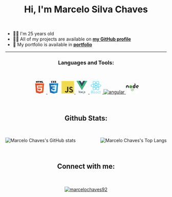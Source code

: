 

<h1 align="center">Hi, I'm Marcelo Silva Chaves</h1>
<br>

- 🧑🏻  I'm 25 years old
- 👨‍💻  All of my projects are available on [**my GitHub profile**](https://github.com/marcelochaves92)
- 💼  My portfolio is available in [**portfolio**](https://portfolio-marcelochaves92.vercel.app)
---

<h3 align="center">Languages and Tools:</h3>
<br>

<p align="center">
<a href="https://www.w3.org/html/" target="_blank"> <img src="https://raw.githubusercontent.com/devicons/devicon/master/icons/html5/html5-original-wordmark.svg" alt="html5" width="40" height="40"/> </a>
<a href="https://www.w3schools.com/css/" target="_blank"> <img src="https://raw.githubusercontent.com/devicons/devicon/master/icons/css3/css3-original-wordmark.svg" alt="css3" width="40" height="40"/></a>
<a href="https://developer.mozilla.org/en-US/docs/Web/JavaScript" target="_blank"> <img src="https://raw.githubusercontent.com/devicons/devicon/master/icons/javascript/javascript-original.svg" alt="javascript" width="40" height="40"/> </a>
<a href="https://vuejs.org/" target="_blank"> <img src="https://raw.githubusercontent.com/devicons/devicon/master/icons/vuejs/vuejs-original-wordmark.svg" alt="vuejs" width="40" height="40"/> </a>
<a href="https://reactjs.org/" target="_blank"> <img src="https://raw.githubusercontent.com/devicons/devicon/master/icons/react/react-original-wordmark.svg" alt="react" width="40" height="40"/> </a>
<a href="https://angularjs.org/" target="_blank"> <img src="https://img.icons8.com/color/48/undefined/angularjs.png" alt="angular" width="40" height="40"/> </a>
<a href="https://nodejs.org" target="_blank"> <img src="https://raw.githubusercontent.com/devicons/devicon/master/icons/nodejs/nodejs-original-wordmark.svg" alt="nodejs" width="40" height="40"/> </a>
</p>

<br>

<h2 align="center">Github Stats:</h2>
<br>
<div style="display: flex; flex-direction: row; align-items: center; justify-content: space-between">

![Marcelo Chaves's GitHub stats](https://github-readme-stats.vercel.app/api?username=marcelochaves92&show_icons=true&count_private=true&theme=dark)

![Marcelo Chaves's Top Langs](https://github-readme-stats.vercel.app/api/top-langs/?username=marcelochaves92&layout=compact&count_private=true&theme=dark)

</div>

<br>
<h2 align="center">Connect with me:</h2>
<br>

<p align="center">
<a href="https://linkedin.com/in/marcelochaves92" target="blank">
<img align="center" src="https://raw.githubusercontent.com/rahuldkjain/github-profile-readme-generator/master/src/images/icons/Social/linked-in-alt.svg" alt="marcelochaves92" height="30" width="40" />
</a>
</p>
